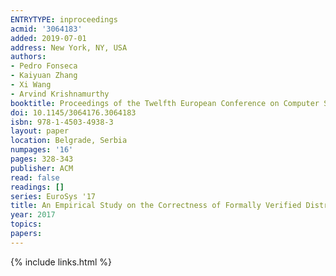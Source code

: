 ```yaml
---
ENTRYTYPE: inproceedings
acmid: '3064183'
added: 2019-07-01
address: New York, NY, USA
authors:
- Pedro Fonseca
- Kaiyuan Zhang
- Xi Wang
- Arvind Krishnamurthy
booktitle: Proceedings of the Twelfth European Conference on Computer Systems
doi: 10.1145/3064176.3064183
isbn: 978-1-4503-4938-3
layout: paper
location: Belgrade, Serbia
numpages: '16'
pages: 328-343
publisher: ACM
read: false
readings: []
series: EuroSys '17
title: An Empirical Study on the Correctness of Formally Verified Distributed Systems
year: 2017
topics:
papers:
---
```


{% include links.html %}
